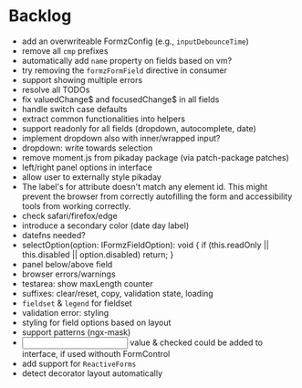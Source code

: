 # Backlog

- add an overwriteable FormzConfig (e.g., `inputDebounceTime`)
- remove all `cmp` prefixes
- automatically add `name` property on fields based on vm?
- try removing the `formzFormField` directive in consumer
- support showing multiple errors
- resolve all TODOs
- fix valuedChange$ and focusedChange$ in all fields
- handle switch case defaults
- extract common functionalities into helpers
- support readonly for all fields (dropdown, autocomplete, date)
- implement dropdown also with inner/wrapped input?
- dropdown: write towards selection
- remove moment.js from pikaday package (via patch-package patches)
- left/right panel options in interface
- allow user to externally style pikaday
- The label's for attribute doesn't match any element id. This might prevent the browser from correctly autofilling the form and accessibility tools from working correctly.
- check safari/firefox/edge
- introduce a secondary color (date day label)
- datefns needed?
- selectOption(option: IFormzFieldOption): void {
  if (this.readOnly || this.disabled || option.disabled) return; }
- panel below/above field
- browser errors/warnings
- testarea: show maxLength counter
- suffixes: clear/reset, copy, validation state, loading
- `fieldset` & `legend` for fieldset
- validation error: styling
- styling for field options based on layout
- support patterns (ngx-mask)
- <input> value & checked could be added to interface, if used withouth FormControl
- add support for `ReactiveForms`
- detect decorator layout automatically
